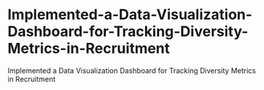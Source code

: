 # Implemented-a-Data-Visualization-Dashboard-for-Tracking-Diversity-Metrics-in-Recruitment
Implemented a Data Visualization Dashboard for Tracking Diversity Metrics in Recruitment
